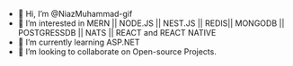 - 👋 Hi, I’m @NiazMuhammad-gif
- 👀 I’m interested in MERN || NODE.JS || NEST.JS || REDIS|| MONGODB || POSTGRESSDB || NATS || REACT and REACT NATIVE
- 🌱 I’m currently learning ASP.NET
- 💞️ I’m looking to collaborate on Open-source Projects.


        
<!---

--->

